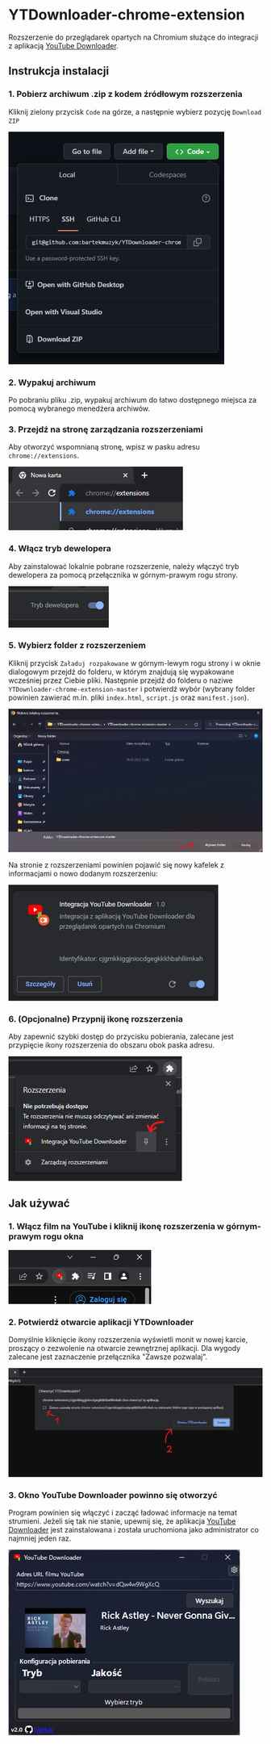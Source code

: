 # YTDownloader-chrome-extension
Rozszerzenie do przeglądarek opartych na Chromium służące do integracji z aplikacją [YouTube Downloader](https://github.com/bartekmuzyk/YTDownloader).

## Instrukcja instalacji
### 1. Pobierz archiwum .zip z kodem źródłowym rozszerzenia
Kliknij zielony przycisk `Code` na górze, a następnie wybierz pozycję `Download ZIP`

![](https://raw.githubusercontent.com/bartekmuzyk/YTDownloader-chrome-extension/master/screenshots/dl-zip-from-github.png)

### 2. Wypakuj archiwum
Po pobraniu pliku .zip, wypakuj archiwum do łatwo dostępnego miejsca za pomocą wybranego menedżera archiwów.

### 3. Przejdź na stronę zarządzania rozszerzeniami
Aby otworzyć wspomnianą stronę, wpisz w pasku adresu `chrome://extensions`.

![](https://raw.githubusercontent.com/bartekmuzyk/YTDownloader-chrome-extension/master/screenshots/go-to-ext-page.png)

### 4. Włącz tryb dewelopera
Aby zainstalować lokalnie pobrane rozszerzenie, należy włączyć tryb dewelopera za pomocą przełącznika w górnym-prawym rogu strony.

![](https://github.com/bartekmuzyk/YTDownloader-chrome-extension/blob/master/screenshots/turn-on-dev-mode.png)

### 5. Wybierz folder z rozszerzeniem
Kliknij przycisk `Załaduj rozpakowane` w górnym-lewym rogu strony i w oknie dialogowym przejdź do folderu, w którym znajdują się wypakowane wcześniej przez Ciebie pliki.
Następnie przejdź do folderu o naziwe `YTDownloader-chrome-extension-master` i potwierdź wybór (wybrany folder powinien zawierać m.in. pliki `index.html`, `script.js` oraz `manifest.json`).

![](https://raw.githubusercontent.com/bartekmuzyk/YTDownloader-chrome-extension/master/screenshots/choose-folder.png)

Na stronie z rozszerzeniami powinien pojawić się nowy kafelek z informacjami o nowo dodanym rozszerzeniu:

![](https://raw.githubusercontent.com/bartekmuzyk/YTDownloader-chrome-extension/master/screenshots/ext-installed.png)


### 6. (Opcjonalne) Przypnij ikonę rozszerzenia
Aby zapewnić szybki dostęp do przycisku pobierania, zalecane jest przypięcie ikony rozszerzenia do obszaru obok paska adresu.

![](https://raw.githubusercontent.com/bartekmuzyk/YTDownloader-chrome-extension/master/screenshots/pin-ext-icon.png)

## Jak używać
### 1. Włącz film na YouTube i kliknij ikonę rozszerzenia w górnym-prawym rogu okna
![](https://raw.githubusercontent.com/bartekmuzyk/YTDownloader-chrome-extension/master/screenshots/click-icon.png)

### 2. Potwierdź otwarcie aplikacji YTDownloader
Domyślnie kliknięcie ikony rozszerzenia wyświetli monit w nowej karcie, proszący o zezwolenie na otwarcie zewnętrznej aplikacji. Dla wygody zalecane jest zaznaczenie przełącznika "Zawsze pozwalaj".

![](https://raw.githubusercontent.com/bartekmuzyk/YTDownloader-chrome-extension/master/screenshots/open-app-modal.png)

### 3. Okno YouTube Downloader powinno się otworzyć
Program powinien się włączyć i zacząć ładować informacje na temat strumieni. Jeżeli się tak nie stanie, upewnij się, że aplikacja [YouTube Downloader](https://github.com/bartekmuzyk/YTDownloader) jest zainstalowana i została uruchomiona jako administrator co najmniej jeden raz.

![](https://raw.githubusercontent.com/bartekmuzyk/YTDownloader-chrome-extension/master/screenshots/downloader-opens.png)
